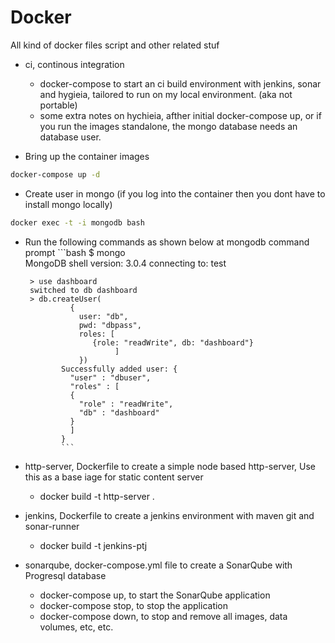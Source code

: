 Docker
=======
All kind of docker files script and other related stuf
* ci, continous integration
  * docker-compose to start an ci build environment with jenkins, sonar and hygieia, tailored to run on my local environment. (aka not portable)
  * some extra notes on hychieia, afther initial docker-compose up, or if you run the images standalone, the mongo database needs an database user. 
  
* Bring up the container images

```bash
docker-compose up -d
```

  * Create user in mongo (if you log into the container then you dont have to install mongo locally)

```bash
docker exec -t -i mongodb bash
```

  * Run the following commands as shown below at mongodb command prompt
        ```bash
         $ mongo  
         MongoDB shell version: 3.0.4
         connecting to: test  

         > use dashboard
         switched to db dashboard
         > db.createUser(
                  {
                    user: "db",
                    pwd: "dbpass",
                    roles: [
                       {role: "readWrite", db: "dashboard"}
                            ]
                    })
                Successfully added user: {
                  "user" : "dbuser",
                  "roles" : [
                  {
                    "role" : "readWrite",
                    "db" : "dashboard"
                  }
                  ]
                }  
                ```
  
* http-server, Dockerfile to create a simple node based http-server, Use this as a base iage for static content server
  * docker build -t http-server .

* jenkins, Dockerfile to create a jenkins environment with maven git and sonar-runner
  * docker build -t jenkins-ptj
  
* sonarqube, docker-compose.yml file to create a SonarQube with Progresql database
  * docker-compose up, to start the SonarQube application
  * docker-compose stop, to stop the application
  * docker-compose down, to stop and remove all images, data volumes, etc, etc.
